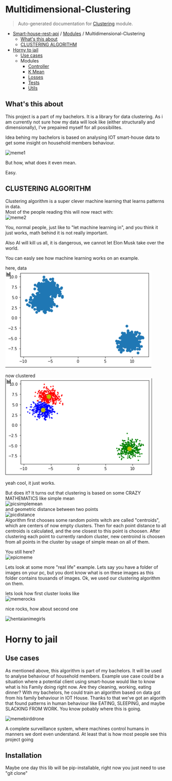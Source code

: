 # Multidimensional-Clustering

> Auto-generated documentation for [Clustering](..\..\Clustering\__init__.py) module.

- [Smart-house-rest-api](..\README.md#description) / [Modules](..\MODULES.md#smart-house-rest-api-modules) / Multidimensional-Clustering
    - [What's this about](#whats-this-about)
    - [CLUSTERING ALGORITHM](#clustering-algorithm)
- [Horny to jail](#horny-to-jail)
    - [Use cases](#use-cases)
    - Modules
        - [Controller](controller.md#controller)
        - [K Mean](K_MEAN.md#k-mean)
        - [Losses](losses.md#losses)
        - [Tests](tests\index.md#tests)
        - [Utils](utils.md#utils)

## What's this about

This project is a part of my bachelors. It is a library for data clustering.
As i am currently not sure how my data will look like (either structurally and dimensionally),
I've prepaired myself for all possibilites.

Idea behing my bachelors is based on analysing IOT smart-house data to get some insight on
household members behaviour.<br>

![meme1](./to_readme/070.png)<br>

But how, what does it even mean.

Easy.

## CLUSTERING ALGORITHM

Clustering algorithm is a super clever machine learning that learns patterns in data.<br>
Most of the people reading this will now react with:<br>
![meme2](./to_readme/101835232_3972491496154524_8559814599543328338_n.jpg)<br>

You, normal people, just like to "let machine learning in", and you think it just works, math behind it is not really important.

Also AI will kill us all, it is dangerous, we cannot let Elon Musk take over the world.

You can easly see how machine learning works on an example.

here, data<br>
![pic1](./to_readme/Adnotacja-2020-09-07-201438.png)<br>

now clustered<br>
![pic2](./to_readme/Adnotacja-2020-09-07-201500.png)<br>

yeah cool, it just works.

But does it?
It turns out that clustering is based on some CRAZY MATHEMATICS like simple mean<br>
![picsimplemean](./to_readme/images-(3).png)<br>
and geometric distance between two points<br>
![picdistance](./to_readme/unnamed.png)<br>
Algorithm first chooses some random points witch are called "centroids", which are centers of now empty clusters.
Then for each point distance to all centroids is calculated, and the one closest to this point is choosen.
After clustering each point to currently random cluster, new centroind is choosen from all points in the cluster by usage of simple mean on all of them.

You still here?<br>
![epicmeme](./to_readme/90200291_2620639914924252_6426724234050928640_n.jpg)<br>

Lets look at some more "real life" example. Lets say you have a folder of images on your pc, but you dont know what is on these images as this folder contains tousands of images.
Ok, we used our clustering algorithm on them.

lets look how first cluster looks like<br>
![memerocks](./to_readme/103964390_167214814789964_8686264964842550782_n.jpg)<br>

nice rocks, how about second one<br>

![hentaianimegirls](./to_readme/hornytojail.png)<br>

# Horny to jail

## Use cases

As mentioned above, this algorithm is part of my bachelors. It will be used to analyse behaviour of household members.
Example use case could be a situation where a potential client using smart-house would like to know what is his Family doing right now.
Are they cleaning, working, eating dinner? With my bachelors, he could train an algorithm based on data got from his family behaviour in IOT House.
Thanks to that we've got an algorith that found patterns in human behaviour like EATING, SLEEPING, and maybe SLACKING FROM WORK. You know pobably where this is going.

![memebirddrone](./to_readme/98920530_2678424739113019_6148906267373993984_n.jpg)<br>

A complete surveillance system, where machines control humans in manners we dont even understand.
At least that is how most people see this project going
## Installation
Maybe one day this lib will be pip-installable, right now you just need to use "git clone"
